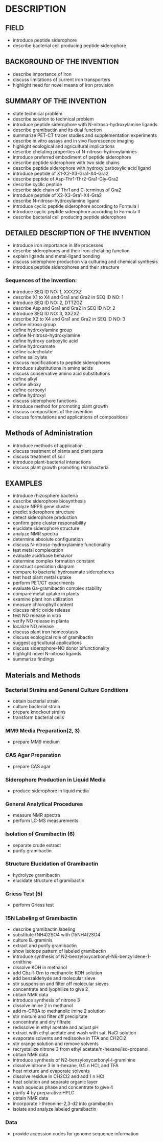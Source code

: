 # DESCRIPTION

## FIELD

- introduce peptide siderophore
- describe bacterial cell producing peptide siderophore

## BACKGROUND OF THE INVENTION

- describe importance of iron
- discuss limitations of current iron transporters
- highlight need for novel means of iron provision

## SUMMARY OF THE INVENTION

- state technical problem
- describe solution to technical problem
- introduce peptide siderophore with N-nitroso-hydroxylamine ligands
- describe gramibactin and its dual function
- summarize PET-CT tracer studies and supplementation experiments
- describe in vitro assays and in vivo fluorescence imaging
- highlight ecological and agricultural implications
- describe chelating properties of N-nitroso-hydroxylamines
- introduce preferred embodiment of peptide siderophore
- describe peptide siderophore with two side chains
- describe peptide siderophore with hydroxy carboxylic acid ligand
- introduce peptide of X1-X2-X3-Gra1-X4-Gra2
- describe peptide of Asp-Thr1-Thr2-Gra1-Gly-Gra2
- describe cyclic peptide
- describe side chain of Thr1 and C-terminus of Gra2
- introduce peptide of X2-X3-Gra1-X4-Gra2
- describe N-nitroso-hydroxylamine ligand
- introduce cyclic peptide siderophore according to Formula I
- introduce cyclic peptide siderophore according to Formula II
- describe bacterial cell producing peptide siderophore

## DETAILED DESCRIPTION OF THE INVENTION

- introduce iron importance in life processes
- describe siderophores and their iron-chelating function
- explain ligands and metal-ligand bonding
- discuss siderophore production via culturing and chemical synthesis
- introduce peptide siderophores and their structure

### Sequences of the Invention:

- introduce SEQ ID NO: 1, XXXZXZ
- describe X1 to X4 and Gra1 and Gra2 in SEQ ID NO: 1
- introduce SEQ ID NO: 2, DTTZGZ
- describe Asp and Gra1 and Gra2 in SEQ ID NO: 2
- introduce SEQ ID NO: 3, XXZXZ
- describe X2 to X4 and Gra1 and Gra2 in SEQ ID NO: 3
- define nitroso group
- define hydroxylamine group
- define N-nitroso-hydroxylamine
- define hydroxy carboxylic acid
- define hydroxamate
- define catecholate
- define salicylate
- discuss modifications to peptide siderophores
- introduce substitutions in amino acids
- discuss conservative amino acid substitutions
- define alkyl
- define alkoxy
- define carboxyl
- define hydroxyl
- discuss siderophore functions
- introduce method for promoting plant growth
- discuss compositions of the invention
- discuss formulations and applications of compositions

## Methods of Administration

- introduce methods of application
- discuss treatment of plants and plant parts
- discuss treatment of soil
- introduce plant-bacterial interactions
- discuss plant growth promoting rhizobacteria

## EXAMPLES

- introduce rhizosphere bacteria
- describe siderophore biosynthesis
- analyze NRPS gene cluster
- predict siderophore structure
- detect siderophore production
- confirm gene cluster responsibility
- elucidate siderophore structure
- analyze NMR spectra
- determine absolute configuration
- discuss N-nitroso-hydroxylamine functionality
- test metal complexation
- evaluate acid/base behavior
- determine complex formation constant
- construct speciation diagram
- compare to bacterial hydroxamate siderophores
- test host plant metal uptake
- perform PET/CT experiments
- evaluate Ga-gramibactin complex stability
- compare metal uptake in plants
- examine plant iron utilization
- measure chlorophyll content
- discuss nitric oxide release
- test NO release in vitro
- verify NO release in planta
- localize NO release
- discuss plant iron homeostasis
- discuss ecological role of gramibactin
- suggest agricultural applications
- discuss siderophore-NO donor bifunctionality
- highlight novel N-nitroso ligands
- summarize findings

## Materials and Methods

### Bacterial Strains and General Culture Conditions

- obtain bacterial strain
- culture bacterial strain
- prepare knockout strains
- transform bacterial cells

### MM9 Media Preparation(2, 3)

- prepare MM9 medium

### CAS Agar Preparation

- prepare CAS agar

### Siderophore Production in Liquid Media

- produce siderophore in liquid media

### General Analytical Procedures

- measure NMR spectra
- perform LC-MS measurements

### Isolation of Gramibactin (6)

- separate crude extract
- purify gramibactin

### Structure Elucidation of Gramibactin

- hydrolyze gramibactin
- elucidate structure of gramibactin

### Griess Test (5)

- perform Griess test

### 15N Labeling of Gramibactin

- describe gramibactin labeling
- substitute (NH4)2SO4 with (15NH4)2SO4
- culture B. graminis
- extract and purify gramibactin
- show isotope pattern of labeled gramibactin
- introduce synthesis of N2-benzyloxycarbonyl-N6-benzylidene-1-ornithine
- dissolve KOH in methanol
- add Cbz-l-Orn to methanolic KOH solution
- add benzaldehyde and molecular sieve
- stir suspension and filter off molecular sieves
- concentrate and lyophilize to give 2
- obtain NMR data
- introduce synthesis of nitrone 3
- dissolve imine 2 in methanol
- add m-CPBA to methanolic imine 2 solution
- stir mixture and filter off precipitate
- concentrate and dry filtrate
- redissolve in ethyl acetate and adjust pH
- extract with ethyl acetate and wash with sat. NaCl solution
- evaporate solvents and redissolve in TFA and CH2Cl2
- stir orange solution and remove solvents
- recrystallize nitrone 3 from ethyl acetate/n-hexane/iso-propanol
- obtain NMR data
- introduce synthesis of N2-benzyloxycarbonyl-l-graminine
- dissolve nitrone 3 in n-hexane, 0.5 n HCl, and TFA
- heat mixture and evaporate solvents
- dissolve residue in CH2Cl2 and add 1 n HCl
- heat solution and separate organic layer
- wash aqueous phase and concentrate to give 4
- purify 4 by preparative HPLC
- obtain NMR data
- incorporate l-threonine-2,3-d2 into gramibactin
- isolate and analyze labeled gramibactin

### Data

- provide accession codes for genome sequence information

